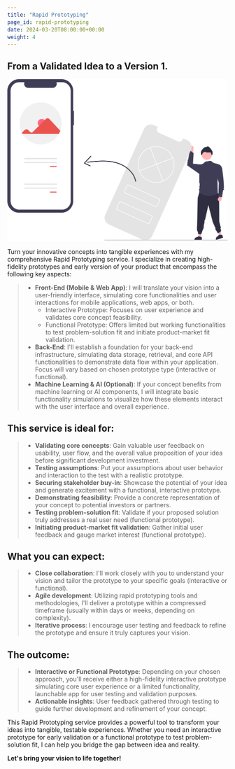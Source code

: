 ```yaml
---
title: "Rapid Prototyping"
page_id: rapid-prototyping
date: 2024-03-20T08:00:00+00:00
weight: 4
---
```


## From a Validated Idea to a Version 1.

![Rapid Prototyping](/images/illustrations/undraw_design_process_re_0dhf.svg)

<!--more-->

Turn your innovative concepts into tangible experiences with my comprehensive Rapid Prototyping service. I specialize in creating high-fidelity prototypes and early version of your product that encompass the following key aspects:

> * **Front-End (Mobile & Web App)**: I will translate your vision into a user-friendly interface, simulating core functionalities and user interactions for mobile applications, web apps, or both.
>   * Interactive Prototype: Focuses on user experience and validates core concept feasibility.
>    * Functional Prototype: Offers limited but working functionalities to test problem-solution fit and initiate product-market fit validation.
> * **Back-End**: I'll establish a foundation for your back-end infrastructure, simulating data storage, retrieval, and core API functionalities to demonstrate data flow within your application. Focus will vary based on chosen prototype type (interactive or functional).
>  * **Machine Learning & AI (Optional)**: If your concept benefits from machine learning or AI components, I will integrate basic functionality simulations to visualize how these elements interact with the user interface and overall experience.

## This service is ideal for:
> * **Validating core concepts**: Gain valuable user feedback on usability, user flow, and the overall value proposition of your idea before significant development investment.
> * **Testing assumptions**: Put your assumptions about user behavior and interaction to the test with a realistic prototype.
> * **Securing stakeholder buy-in**: Showcase the potential of your idea and generate excitement with a functional, interactive prototype.
> * **Demonstrating feasibility**: Provide a concrete representation of your concept to potential investors or partners.
> * **Testing problem-solution fit**: Validate if your proposed solution truly addresses a real user need (functional prototype).
> * **Initiating product-market fit validation**: Gather initial user feedback and gauge market interest (functional prototype).

## What you can expect:

> * **Close collaboration**: I'll work closely with you to understand your vision and tailor the prototype to your specific goals (interactive or functional).
> * **Agile development**: Utilizing rapid prototyping tools and methodologies, I'll deliver a prototype within a compressed timeframe (usually within days or weeks, depending on complexity).
> * **Iterative process**: I encourage user testing and feedback to refine the prototype and ensure it truly captures your vision.

## The outcome:
> * **Interactive or Functional Prototype**: Depending on your chosen approach, you'll receive either a high-fidelity interactive prototype simulating core user experience or a limited functionality, launchable app for user testing and validation purposes.
> * **Actionable insights**: User feedback gathered through testing to guide further development and refinement of your concept.

This Rapid Prototyping service provides a powerful tool to transform your ideas into tangible, testable experiences. Whether you need an interactive prototype for early validation or a functional prototype to test problem-solution fit, I can help you bridge the gap between idea and reality.

**Let's bring your vision to life together!**